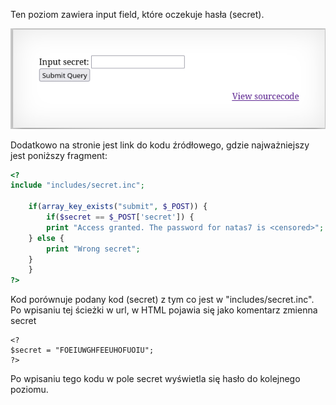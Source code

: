 Ten poziom zawiera input field, które oczekuje hasła (secret). 

![](Attachments/{E6178D1C-A8F1-4DFF-B169-7534F628D12C}.png)

Dodatkowo na stronie jest link do kodu źródłowego, gdzie najważniejszy jest poniższy fragment:

``` php
<?
include "includes/secret.inc";

    if(array_key_exists("submit", $_POST)) {
        if($secret == $_POST['secret']) {
        print "Access granted. The password for natas7 is <censored>";
    } else {
        print "Wrong secret";
    }
    }
?>
```

Kod porównuje podany kod (secret) z tym co jest w "includes/secret.inc". Po wpisaniu tej ścieżki w url, w HTML pojawia się jako komentarz zmienna secret

```
<?
$secret = "FOEIUWGHFEEUHOFUOIU";
?>
```

Po wpisaniu tego kodu w pole secret wyświetla się hasło do kolejnego poziomu.